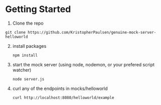 # Getting Started

1. Clone the repo

  `git clone https://github.com/KristopherPaulsen/genuine-mock-server-helloworld`


2. install packages

   `npm install`


3. start the mock server (using node, nodemon, or your prefered script watcher)

   `node server.js`


4. curl any of the endpoints in mocks/helloworld


   `curl http://localhost:8080/helloworld/example`
